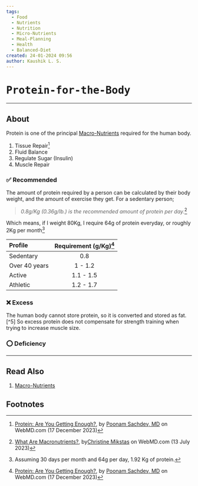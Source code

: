 ```yaml
---
tags:
  - Food
  - Nutrients
  - Nutrition
  - Micro-Nutrients
  - Meal-Planning
  - Health
  - Balanced-Diet
created: 24-01-2024 09:56
author: Kaushik L. S.
---
```

<!-- more -->
# <kbd> Protein-for-the-Body </kbd>
---
## About
Protein is one of the principal [Macro-Nutrients](Notes/Macro-Nutrients.md) required for the human body. 

1. Tissue Repair[^1]
2. Fluid Balance
3. Regulate Sugar (Insulin)
4. Muscle Repair

### ✅ Recommended

The amount of protein required by a person can be calculated by their body weight, and the amount of exercise they get. For a sedentary person;

> *0.8g/Kg (0.36g/lb.) is the recommended amount of protein per day.*[^2]

Which means, if I weight 80Kg, I require 64g of protein everyday, or roughly 2Kg per month[^3]

| Profile | Requirement (g/Kg)[^1] |
| :--- | :----: |
| Sedentary | 0.8 |
| Over 40 years | 1 - 1.2 |
| Active | 1.1 - 1.5 |
| Athletic | 1.2 - 1.7 |

### ❌ Excess

The human body cannot store protein, so it is converted and stored as fat.[^5] So excess protein does not compensate for strength training when trying to increase muscle size.

### ⭕ Deficiency


---
## Read Also
1. [Macro-Nutrients](Notes/Macro-Nutrients.md)
## Footnotes

[^1]: [Protein: Are You Getting Enough?](https://www.webmd.com/food-recipes/protein), by [Poonam Sachdev, MD](https://www.webmd.com/poonam-sachdev) on WebMD.com (17 December 2023)
[^2]: [What Are Macronutrients?](https://www.webmd.com/diet/what-are-macronutrients), by[Christine Mikstas](https://www.linkedin.com/in/christinemikstas/) on WebMD.com (13 July 2023)
[^3]: Assuming 30 days per month and 64g per day, 1.92 Kg of protein.
[^4]: [Are you getting too much protein?](https://www.mayoclinichealthsystem.org/hometown-health/speaking-of-health/are-you-getting-too-much-protein), by [Kristi Wempen, R.D.N.](https://www.mayoclinichealthsystem.org/providers/kristi-wempen-rdn) on mayoclinichealthsystem.org (29 April 2022)
